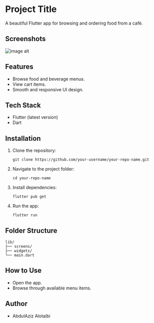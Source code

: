 # Project Title

A beautiful Flutter app for browsing and ordering food from a café.

## Screenshots

![image alt](https://github.com/azizotbb/Food-Ordering-App-UI/blob/397281a8f99ffbb1e66b9cf937072a66156733fd/Screenshot_1745860048.png)

## Features

- Browse food and beverage menus. 
- View cart items. 
- Smooth and responsive UI design. 

## Tech Stack

- Flutter (latest version) 
- Dart 

## Installation

1.  Clone the repository:

    `git clone https://github.com/your-username/your-repo-name.git` 

2.  Navigate to the project folder:

    `cd your-repo-name` 

3.  Install dependencies:

    `flutter pub get` 

4.  Run the app:

    `flutter run` 

## Folder Structure

    lib/
    ├── screens/
    ├── widgets/
    └── main.dart
    

## How to Use

- Open the app. 
- Browse through available menu items. 

## Author

- AbdulAziz Alotaibi
